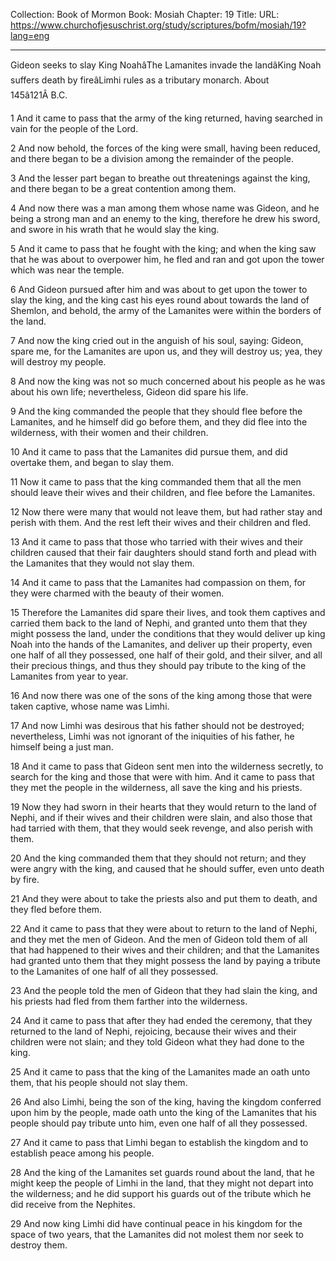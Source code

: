 Collection: Book of Mormon
Book: Mosiah
Chapter: 19
Title: 
URL: https://www.churchofjesuschrist.org/study/scriptures/bofm/mosiah/19?lang=eng

---

Gideon seeks to slay King NoahâThe Lamanites invade the landâKing Noah suffers death by fireâLimhi rules as a tributary monarch. About 145â121Â B.C.

1 And it came to pass that the army of the king returned, having searched in vain for the people of the Lord.

2 And now behold, the forces of the king were small, having been reduced, and there began to be a division among the remainder of the people.

3 And the lesser part began to breathe out threatenings against the king, and there began to be a great contention among them.

4 And now there was a man among them whose name was Gideon, and he being a strong man and an enemy to the king, therefore he drew his sword, and swore in his wrath that he would slay the king.

5 And it came to pass that he fought with the king; and when the king saw that he was about to overpower him, he fled and ran and got upon the tower which was near the temple.

6 And Gideon pursued after him and was about to get upon the tower to slay the king, and the king cast his eyes round about towards the land of Shemlon, and behold, the army of the Lamanites were within the borders of the land.

7 And now the king cried out in the anguish of his soul, saying: Gideon, spare me, for the Lamanites are upon us, and they will destroy us; yea, they will destroy my people.

8 And now the king was not so much concerned about his people as he was about his own life; nevertheless, Gideon did spare his life.

9 And the king commanded the people that they should flee before the Lamanites, and he himself did go before them, and they did flee into the wilderness, with their women and their children.

10 And it came to pass that the Lamanites did pursue them, and did overtake them, and began to slay them.

11 Now it came to pass that the king commanded them that all the men should leave their wives and their children, and flee before the Lamanites.

12 Now there were many that would not leave them, but had rather stay and perish with them. And the rest left their wives and their children and fled.

13 And it came to pass that those who tarried with their wives and their children caused that their fair daughters should stand forth and plead with the Lamanites that they would not slay them.

14 And it came to pass that the Lamanites had compassion on them, for they were charmed with the beauty of their women.

15 Therefore the Lamanites did spare their lives, and took them captives and carried them back to the land of Nephi, and granted unto them that they might possess the land, under the conditions that they would deliver up king Noah into the hands of the Lamanites, and deliver up their property, even one half of all they possessed, one half of their gold, and their silver, and all their precious things, and thus they should pay tribute to the king of the Lamanites from year to year.

16 And now there was one of the sons of the king among those that were taken captive, whose name was Limhi.

17 And now Limhi was desirous that his father should not be destroyed; nevertheless, Limhi was not ignorant of the iniquities of his father, he himself being a just man.

18 And it came to pass that Gideon sent men into the wilderness secretly, to search for the king and those that were with him. And it came to pass that they met the people in the wilderness, all save the king and his priests.

19 Now they had sworn in their hearts that they would return to the land of Nephi, and if their wives and their children were slain, and also those that had tarried with them, that they would seek revenge, and also perish with them.

20 And the king commanded them that they should not return; and they were angry with the king, and caused that he should suffer, even unto death by fire.

21 And they were about to take the priests also and put them to death, and they fled before them.

22 And it came to pass that they were about to return to the land of Nephi, and they met the men of Gideon. And the men of Gideon told them of all that had happened to their wives and their children; and that the Lamanites had granted unto them that they might possess the land by paying a tribute to the Lamanites of one half of all they possessed.

23 And the people told the men of Gideon that they had slain the king, and his priests had fled from them farther into the wilderness.

24 And it came to pass that after they had ended the ceremony, that they returned to the land of Nephi, rejoicing, because their wives and their children were not slain; and they told Gideon what they had done to the king.

25 And it came to pass that the king of the Lamanites made an oath unto them, that his people should not slay them.

26 And also Limhi, being the son of the king, having the kingdom conferred upon him by the people, made oath unto the king of the Lamanites that his people should pay tribute unto him, even one half of all they possessed.

27 And it came to pass that Limhi began to establish the kingdom and to establish peace among his people.

28 And the king of the Lamanites set guards round about the land, that he might keep the people of Limhi in the land, that they might not depart into the wilderness; and he did support his guards out of the tribute which he did receive from the Nephites.

29 And now king Limhi did have continual peace in his kingdom for the space of two years, that the Lamanites did not molest them nor seek to destroy them.
